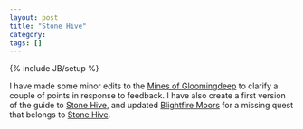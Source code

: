 ```yaml
---
layout: post
title: "Stone Hive"
category: 
tags: []
---
```

{% include JB/setup %}

I have made some minor edits to the [Mines of Gloomingdeep](/eqguide/guides/mines-of-gloomingdeep) to clarify a couple of points in response to feedback.  I have also create a first version of the guide to [Stone Hive](/eqguide/guides/stone-hive), and updated [Blightfire Moors](/eqguide/guides/blightfire-moors) for a missing quest that belongs to [Stone Hive](/eqguide/guides/stone-hive).